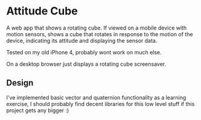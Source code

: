 Attitude Cube
===
A web app that shows a rotating cube. If viewed on a mobile device with motion sensors, shows a cube that rotates in response to the motion of the device, indicating its attitude and displaying the sensor data.


Tested on my old iPhone 4, probably wont work on much else.


On a desktop browser just displays a rotating cube screensaver.

Design
---
I've implemented basic vector and quaternion functionality as a learning exercise, I should probably find decent libraries for this low level stuff if this project gets any bigger :)
